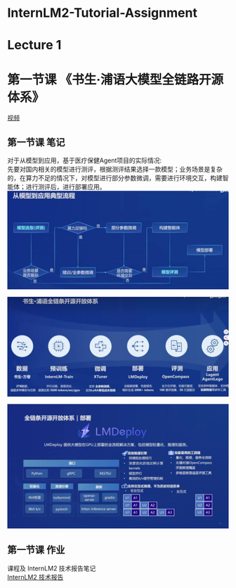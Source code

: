 # InternLM2-Tutorial-Assignment

# Lecture 1
# 第一节课 《书生·浦语大模型全链路开源体系》
[视频](https://www.bilibili.com/video/BV1Vx421X72D/)    

## 第一节课 笔记  
对于从模型到应用，基于医疗保健Agent项目的实际情况:  
先要对国内相关的模型进行测评，根据测评结果选择一款模型；业务场景是复杂的，在算力不足的情况下，对模型进行部分参数微调，需要进行环境交互，构建智能体；进行测评后，进行部署应用。  
![](./L.1.1.png)   


![](./L1.2.png)  


![](./L.1.3.png)  









## 第一节课 作业
课程及 InternLM2 技术报告笔记   
[InternLM2 技术报告](https://arxiv.org/pdf/2403.17297.pdf)
